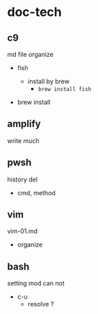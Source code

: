 
# doc-tech


## c9

md file organize
- fish
  - install by brew
    - `brew install fish`

- brew install


## amplify

write much


## pwsh

history del
- cmd, method 


## vim

vim-01.md
- organize


## bash

setting mod can not
- c-u
  - resolve ?



